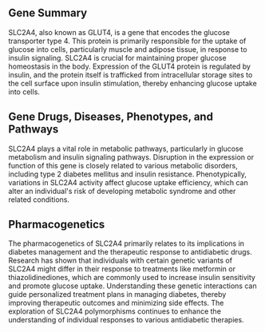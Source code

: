 ## Gene Summary
SLC2A4, also known as GLUT4, is a gene that encodes the glucose transporter type 4. This protein is primarily responsible for the uptake of glucose into cells, particularly muscle and adipose tissue, in response to insulin signaling. SLC2A4 is crucial for maintaining proper glucose homeostasis in the body. Expression of the GLUT4 protein is regulated by insulin, and the protein itself is trafficked from intracellular storage sites to the cell surface upon insulin stimulation, thereby enhancing glucose uptake into cells.

## Gene Drugs, Diseases, Phenotypes, and Pathways
SLC2A4 plays a vital role in metabolic pathways, particularly in glucose metabolism and insulin signaling pathways. Disruption in the expression or function of this gene is closely related to various metabolic disorders, including type 2 diabetes mellitus and insulin resistance. Phenotypically, variations in SLC2A4 activity affect glucose uptake efficiency, which can alter an individual's risk of developing metabolic syndrome and other related conditions. 

## Pharmacogenetics
The pharmacogenetics of SLC2A4 primarily relates to its implications in diabetes management and the therapeutic response to antidiabetic drugs. Research has shown that individuals with certain genetic variants of SLC2A4 might differ in their response to treatments like metformin or thiazolidinediones, which are commonly used to increase insulin sensitivity and promote glucose uptake. Understanding these genetic interactions can guide personalized treatment plans in managing diabetes, thereby improving therapeutic outcomes and minimizing side effects. The exploration of SLC2A4 polymorphisms continues to enhance the understanding of individual responses to various antidiabetic therapies.